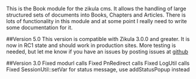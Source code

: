 This is the Book module for the zikula cms. It allows the handling of large structured
sets of documents into Books, Chapters and Articles. There is lots of functionality in 
this module and at some point I really need to write some documentation for it. 

##Version 5.0
This version is compatible with Zikula 3.0.0 and greater. It is now in RC1 state and 
should work in production sites. More testing is needed, but let me know 
if you have an issues by posting issues at [github](https://github.com/paustian/BookModule/issues)

##Version 3.0
Fixed modurl calls
Fixed PnRedirect calls
Fixed LogUtil calls
Fixed SessionUtil::setVar for status message, use addStatusPopup instead
